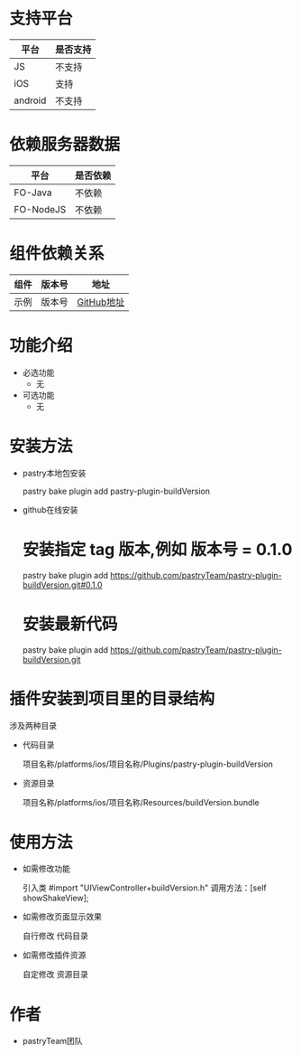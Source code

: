 # 支持平台
>
|平台 | 是否支持 |
|-----|------|
|JS    | 不支持    |
|iOS    | 支持  |
|android    |  不支持    |

# 依赖服务器数据
>
|平台 | 是否依赖 |
|-----|------|
|FO-Java    |不依赖    |
|FO-NodeJS    |  不依赖    |

# 组件依赖关系
>
|组件 | 版本号 | 地址|
|-----|------|----|
|示例    | 版本号    | [GitHub地址](https://github.com/pastryTeam/pastry-plugin-buildVersion.git)|

# 功能介绍
>
* 必选功能
    * 无
* 可选功能
    * 无
    
# 安装方法
>
* pastry本地包安装

    pastry bake plugin add pastry-plugin-buildVersion

>
* github在线安装

    # 安装指定 tag 版本,例如 版本号 = 0.1.0
    pastry bake plugin add https://github.com/pastryTeam/pastry-plugin-buildVersion.git#0.1.0 
    
    # 安装最新代码
    pastry bake plugin add https://github.com/pastryTeam/pastry-plugin-buildVersion.git

# 插件安装到项目里的目录结构
>
涉及两种目录

* 代码目录
        
    项目名称/platforms/ios/项目名称/Plugins/pastry-plugin-buildVersion
    
* 资源目录
    
    项目名称/platforms/ios/项目名称/Resources/buildVersion.bundle
    
# 使用方法
>
* 如需修改功能
        
    引入类 #import "UIViewController+buildVersion.h"
    调用方法：[self showShakeView];

> 
* 如需修改页面显示效果
        
    自行修改 代码目录

>
* 如需修改插件资源
        
    自定修改 资源目录

# 作者
>
* pastryTeam团队



